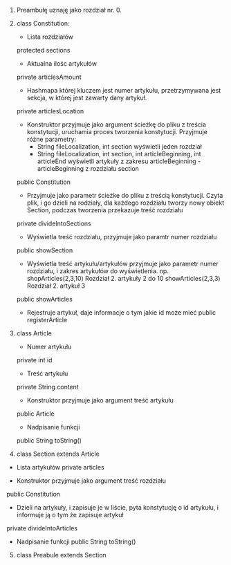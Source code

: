 1. Preambułę uznaję jako rozdział nr. 0.

2. class Constitution:

    - Lista rozdziałów

    protected sections

    - Aktualna ilośc artykułów

    private articlesAmount


    - Hashmapa której kluczem jest numer artykułu, przetrzymywana jest sekcja, w której jest zawarty dany artykuł.

    private articlesLocation


    - Konstruktor przyjmuje jako argument ścieżkę do pliku z treścia konstytucji, uruchamia proces tworzenia konstytucji.
    Przyjmuje różne parametry:
      - String fileLocalization, int section  wyświetli jeden rozdział
      - String fileLocalization, int section, int articleBeginning, int articleEnd wyświetli artykuły z zakresu articleBeginning - articleBeginning z rozdziału section

    public Constitution


    - Przyjmuje jako parametr ścieżke do pliku z treścią konstytucji. Czyta plik, i go dzieli na rodziały, dla każdego rozdziału tworzy nowy obiekt Section, podczas tworzenia przekazuje treść rozdziału

    private divideIntoSections


    - Wyświetla treść rozdziału, przyjmuje jako paramtr numer rozdziału

    public showSection


    - Wyświetla treść artykułu/artykułów przyjmuje jako parametr numer rozdziału, i zakres artykułów do wyświetlenia.
     np. shopArticles(2,3,10) Rozdział 2. artykuły 2 do 10
         showArticles(2,3,3) Rozdział 2. artykuł 3

     public showArticles

    - Rejestruje artykuł, daje informacje o tym jakie id może mieć
     public registerArticle

3. class Article
    - Numer artykułu

    private int id

    - Treść artykułu

    private String content

    - Konstruktor przyjmuje jako argument treść artykułu

    public Article

    - Nadpisanie funkcji

    public String toString()

4. class Section extends Article

  - Lista artykułów
  private articles

  - Konstruktor przyjmuje jako argument treść rozdziału

  public Constitution


  - Dzieli na artykuły, i zapisuje je w liście, pyta konstytucję o id artykułu, i informuje ją o tym że zapisuje artykuł

  private divideIntoArticles

  - Nadpisanie funkcji
  public String toString()

5. class Preabule extends Section
